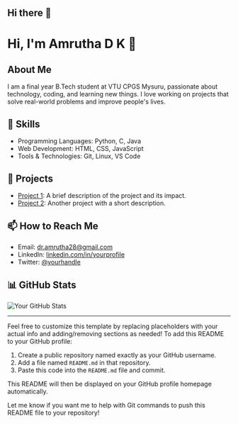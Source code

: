 ## Hi there 👋

# Hi, I'm Amrutha D K 👋

## About Me
I am a final year B.Tech student at VTU CPGS Mysuru, passionate about technology, coding, and learning new things. I love working on projects that solve real-world problems and improve people's lives.

## 🌟 Skills
- Programming Languages: Python, C, Java
- Web Development: HTML, CSS, JavaScript
- Tools & Technologies: Git, Linux, VS Code

## 🚀 Projects
- [Project 1](https://github.com/yourusername/project1): A brief description of the project and its impact.
- [Project 2](https://github.com/yourusername/project2): Another project with a short description.

## 📫 How to Reach Me
- Email: dr.amrutha28@gmail.com
- LinkedIn: [linkedin.com/in/yourprofile](https://linkedin.com/in/yourprofile)
- Twitter: [@yourhandle](https://twitter.com/yourhandle)

## 📊 GitHub Stats
![Your GitHub Stats](https://github-readme-stats.vercel.app/api?username=yourusername&show_icons=true&theme=radical)

---

Feel free to customize this template by replacing placeholders with your actual info and adding/removing sections as needed! To add this README to your GitHub profile:

1. Create a public repository named exactly as your GitHub username.
2. Add a file named `README.md` in that repository.
3. Paste this code into the `README.md` file and commit.

This README will then be displayed on your GitHub profile homepage automatically.

Let me know if you want me to help with Git commands to push this README file to your repository!

